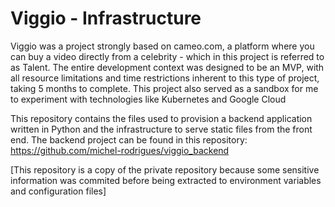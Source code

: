 # Viggio - Infrastructure

Viggio was a project strongly based on cameo.com, a platform where you can buy a video directly from a celebrity - which in this project is referred to as Talent. The entire development context was designed to be an MVP, with all resource limitations and time restrictions inherent to this type of project, taking 5 months to complete. This project also served as a sandbox for me to experiment with technologies like Kubernetes and Google Cloud

This repository contains the files used to provision a backend application written in Python and the infrastructure to serve static files from the front end. The backend project can be found in this repository: https://github.com/michel-rodrigues/viggio_backend

[This repository is a copy of the private repository because some sensitive information was commited before being extracted to environment variables and configuration files]
